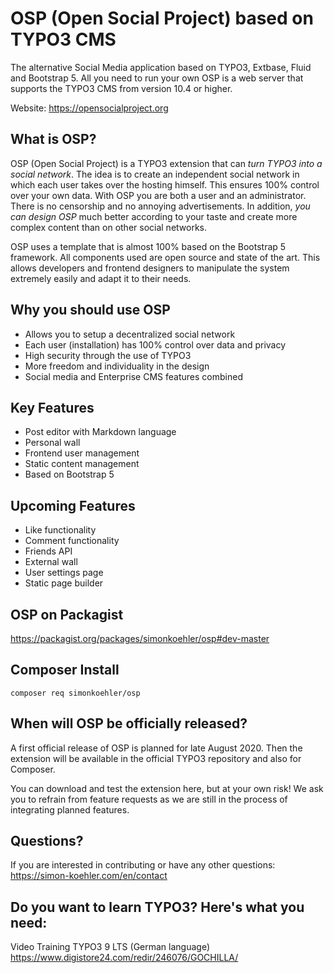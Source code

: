 # OSP (Open Social Project) based on TYPO3 CMS

The alternative Social Media application based on TYPO3, Extbase, Fluid and Bootstrap 5. All you need to run your own OSP is a web server that supports the TYPO3 CMS from version 10.4 or higher.

Website: https://opensocialproject.org

## What is OSP?

OSP (Open Social Project) is a TYPO3 extension that can *turn TYPO3 into a social network*. The idea is to create an independent social network in which each user takes over the hosting himself. This ensures 100% control over your own data. With OSP you are both a user and an administrator. There is no censorship and no annoying advertisements. In addition, *you can design OSP* much better according to your taste and create more complex content than on other social networks.

OSP uses a template that is almost 100% based on the Bootstrap 5 framework. All components used are open source and state of the art. This allows developers and frontend designers to manipulate the system extremely easily and adapt it to their needs.

## Why you should use OSP

- Allows you to setup a decentralized social network
- Each user (installation) has 100% control over data and privacy
- High security through the use of TYPO3
- More freedom and individuality in the design
- Social media and Enterprise CMS features combined

## Key Features

- Post editor with Markdown language
- Personal wall
- Frontend user management
- Static content management
- Based on Bootstrap 5

## Upcoming Features

- Like functionality
- Comment functionality
- Friends API
- External wall
- User settings page
- Static page builder

## OSP on Packagist

https://packagist.org/packages/simonkoehler/osp#dev-master

## Composer Install

```composer req simonkoehler/osp```

## When will OSP be officially released?

A first official release of OSP is planned for late August 2020. Then the extension will be available in the official TYPO3 repository and also for Composer.

You can download and test the extension here, but at your own risk! We ask you to refrain from feature requests as we are still in the process of integrating planned features.

## Questions?

If you are interested in contributing or have any other questions: https://simon-koehler.com/en/contact

## Do you want to learn TYPO3? Here's what you need:
Video Training TYPO3 9 LTS (German language)
https://www.digistore24.com/redir/246076/GOCHILLA/
